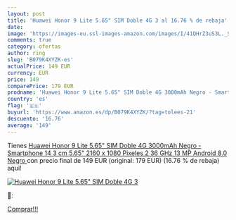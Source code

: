 ```yaml
---
layout: post
title: 'Huawei Honor 9 Lite 5.65" SIM Doble 4G 3 al 16.76 % de rebaja'
date: 
image: 'https://images-eu.ssl-images-amazon.com/images/I/41QHrZ3uS3L._SL200_.jpg'
comments: true
category: ofertas
author: ring
slug: 'B079K4XYZK-es'
actualPrice: 149 EUR
currency: EUR
price: 149
comparePrice: 179 EUR
prodname: 'Huawei Honor 9 Lite 5.65" SIM Doble 4G 3000mAh Negro - Smartphone  14 3 cm  5.65"   2160 x 1080 Pixeles  2 36 GHz  13 MP  Android 8.0  Negro '
country: 'es'
flag: '🇪🇸'
buyurl: 'https://www.amazon.es/dp/B079K4XYZK/?tag=tolees-21'
descuento: '16.76'
average: '149'
---
```


Tienes [Huawei Honor 9 Lite 5.65" SIM Doble 4G 3000mAh Negro - Smartphone  14 3 cm  5.65"   2160 x 1080 Pixeles  2 36 GHz  13 MP  Android 8.0  Negro ](https://www.amazon.es/dp/B079K4XYZK/?tag=tolees-21) con precio final de  149 EUR (original: 179 EUR) (16.76 %  de rebaja) aqui!

[![Huawei Honor 9 Lite 5.65" SIM Doble 4G 3](https://images-eu.ssl-images-amazon.com/images/I/41QHrZ3uS3L._SL200_.jpg)](https://www.amazon.es/dp/B079K4XYZK/?tag=tolees-21)

🔎:


[Comprar!!!](https://www.amazon.es/dp/B079K4XYZK/?tag=tolees-21)
